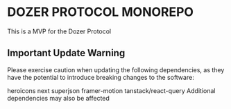 # DOZER PROTOCOL MONOREPO

This is a MVP for the Dozer Protocol

## Important Update Warning

Please exercise caution when updating the following dependencies, as they have the potential to introduce breaking changes to the software:

heroicons
next
superjson
framer-motion
tanstack/react-query
Additional dependencies may also be affected